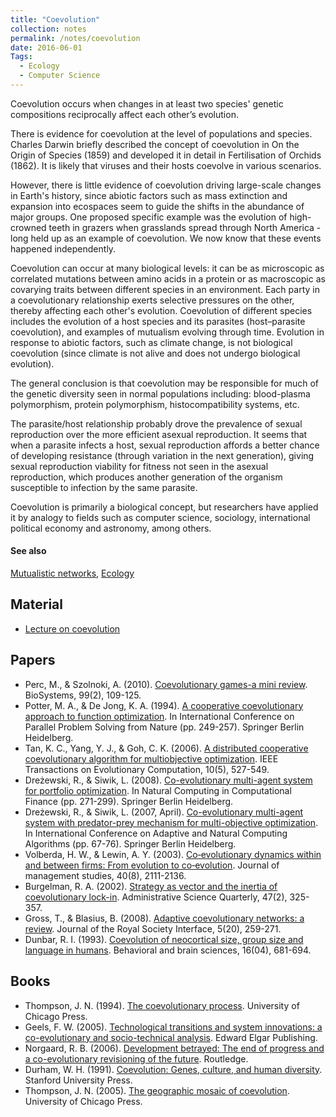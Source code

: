 ```yaml
---
title: "Coevolution"
collection: notes
permalink: /notes/coevolution
date: 2016-06-01
Tags:
  - Ecology
  - Computer Science
---
```


Coevolution occurs when changes in at least two species' genetic compositions reciprocally affect each other’s evolution.

There is evidence for coevolution at the level of populations and species. Charles Darwin briefly described the concept of coevolution in On the Origin of Species (1859) and developed it in detail in Fertilisation of Orchids (1862). It is likely that viruses and their hosts coevolve in various scenarios.

However, there is little evidence of coevolution driving large-scale changes in Earth's history, since abiotic factors such as mass extinction and expansion into ecospaces seem to guide the shifts in the abundance of major groups. One proposed specific example was the evolution of high-crowned teeth in grazers when grasslands spread through North America - long held up as an example of coevolution. We now know that these events happened independently.

Coevolution can occur at many biological levels: it can be as microscopic as correlated mutations between amino acids in a protein or as macroscopic as covarying traits between different species in an environment. Each party in a coevolutionary relationship exerts selective pressures on the other, thereby affecting each other's evolution. Coevolution of different species includes the evolution of a host species and its parasites (host–parasite coevolution), and examples of mutualism evolving through time. Evolution in response to abiotic factors, such as climate change, is not biological coevolution (since climate is not alive and does not undergo biological evolution).

The general conclusion is that coevolution may be responsible for much of the genetic diversity seen in normal populations including: blood-plasma polymorphism, protein polymorphism, histocompatibility systems, etc.

The parasite/host relationship probably drove the prevalence of sexual reproduction over the more efficient asexual reproduction. It seems that when a parasite infects a host, sexual reproduction affords a better chance of developing resistance (through variation in the next generation), giving sexual reproduction viability for fitness not seen in the asexual reproduction, which produces another generation of the organism susceptible to infection by the same parasite.

Coevolution is primarily a biological concept, but researchers have applied it by analogy to fields such as computer science, sociology, international political economy and astronomy, among others.


#### See also
[Mutualistic networks](/notes/mutualistic_networks), [Ecology](/notes/ecology)


## Material
* [Lecture on coevolution](https://cosmolearning.org/video-lectures/coevolution-6703/)


## Papers
* Perc, M., & Szolnoki, A. (2010). [Coevolutionary games-a mini review](http://arxiv.org/pdf/0910.0826). BioSystems, 99(2), 109-125.
* Potter, M. A., & De Jong, K. A. (1994). [A cooperative coevolutionary approach to function optimization](https://pdfs.semanticscholar.org/350e/0e980f86c604ba282037c70da9e19cd9c2b6.pdf). In International Conference on Parallel Problem Solving from Nature (pp. 249-257). Springer Berlin Heidelberg.
* Tan, K. C., Yang, Y. J., & Goh, C. K. (2006). [A distributed cooperative coevolutionary algorithm for multiobjective optimization](http://delta.cs.cinvestav.mx/~ccoello/EMOO/tan03c.pdf.gz). IEEE Transactions on Evolutionary Computation, 10(5), 527-549.
* Dreżewski, R., & Siwik, L. (2008). [Co-evolutionary multi-agent system for portfolio optimization](http://home.agh.edu.pl/drezew/papers/drezewski2008coevolutionary.pdf). In Natural Computing in Computational Finance (pp. 271-299). Springer Berlin Heidelberg.
* Dreżewski, R., & Siwik, L. (2007, April). [Co-evolutionary multi-agent system with predator-prey mechanism for multi-objective optimization](http://home.agh.edu.pl/drezew/papers/drezewski2007coevolutionary.pdf). In International Conference on Adaptive and Natural Computing Algorithms (pp. 67-76). Springer Berlin Heidelberg.
* Volberda, H. W., & Lewin, A. Y. (2003). [Co‐evolutionary dynamics within and between firms: From evolution to co‐evolution](https://www.researchgate.net/profile/Henk_Volberda/publication/227375481_Co-evolutionary_Dynamics_Within_and_Between_Firms_From_Evolution_to_Co-evolution/links/0fcfd50815d60e3be8000000.pdf). Journal of management studies, 40(8), 2111-2136.
* Burgelman, R. A. (2002). [Strategy as vector and the inertia of coevolutionary lock-in](http://citeseerx.ist.psu.edu/viewdoc/download?doi=10.1.1.200.1656&rep=rep1&type=pdf). Administrative Science Quarterly, 47(2), 325-357.
* Gross, T., & Blasius, B. (2008). [Adaptive coevolutionary networks: a review](http://rsif.royalsocietypublishing.org/content/5/20/259.short). Journal of the Royal Society Interface, 5(20), 259-271.
* Dunbar, R. I. (1993). [Coevolution of neocortical size, group size and language in humans](http://www.cogsci.ucsd.edu/~johnson/COGS184/3Dunbar93.pdf). Behavioral and brain sciences, 16(04), 681-694.


## Books
* Thompson, J. N. (1994). [The coevolutionary process](https://www.goodreads.com/book/show/3379455-the-coevolutionary-process). University of Chicago Press.
* Geels, F. W. (2005). [Technological transitions and system innovations: a co-evolutionary and socio-technical analysis](https://www.goodreads.com/book/show/2284780.Technological_Transitions_and_System_Innovations). Edward Elgar Publishing.
* Norgaard, R. B. (2006). [Development betrayed: The end of progress and a co-evolutionary revisioning of the future](https://www.goodreads.com/book/show/17506139-development-betrayed). Routledge.
* Durham, W. H. (1991). [Coevolution: Genes, culture, and human diversity](https://www.goodreads.com/book/show/1120034.Coevolution). Stanford University Press.
* Thompson, J. N. (2005). [The geographic mosaic of coevolution](https://www.goodreads.com/book/show/1872756.The_Geographic_Mosaic_of_Coevolution). University of Chicago Press.


